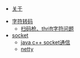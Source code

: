 * [关于](README.md)
[^_^]:* [Spring Cloud](SpringCloud/README.md)
[^_^]:  * [chapter 1](SpringCloud/ch1.md)
* [字符转码](字符编码/README.md)
  * [扫码枪、thrift字符问题](字符编码/encoding-001.md)
* [socket](socket/README.md)
  * [java c++ socket通信](socket/struct.md)
  * [netty](socket/netty.md)

